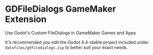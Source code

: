 # GDFileDialogs GameMaker Extension
Use Godot's Custom FileDialogs in GameMaker Games and Apps

It's recommended you edit the Godot 4.4-stable project included under `datafiles/gdfiledialogs.zip` to better suit your exact needs.
